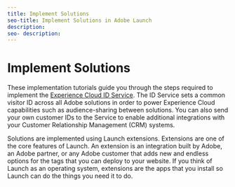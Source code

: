 ```yaml
---
title: Implement Solutions
seo-title: Implement Solutions in Adobe Launch
description: 
seo- description: 
---
```


# Implement Solutions

These implementation tutorials guide you through the steps required to implement the [Experience Cloud ID Service](https://marketing.adobe.com/resources/help/en_US/mcvid/). The ID Service sets a common visitor ID across all Adobe solutions in order to power Experience Cloud capabilities such as audience-sharing between solutions. You can also send your own customer IDs to the Service to enable additional integrations with your Customer Relationship Management \(CRM\) systems.

Solutions are implemented using Launch extensions. Extensions are one of the core features of Launch. An extension is an integration built by Adobe, an Adobe partner, or any Adobe customer that adds new and endless options for the tags that you can deploy to your website. If you think of Launch as an operating system, extensions are the apps that you install so Launch can do the things you need it to do.

